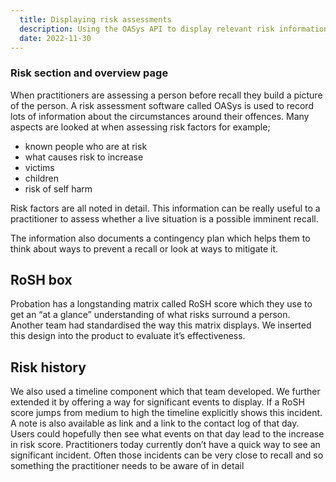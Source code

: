 ```yaml
---
  title: Displaying risk assessments
  description: Using the OASys API to display relevant risk information
  date: 2022-11-30
---
```


### Risk section and overview page
When practitioners are assessing a person before recall they build a picture of the person. A risk assessment software called OASys is used to record lots of information about the circumstances around their offences. Many aspects are looked at when assessing risk factors for example;
* known people who are at risk
* what causes risk to increase
* victims
* children
* risk of self harm

Risk factors are all noted in detail. This information can be really useful to a practitioner to assess whether a live situation is a possible imminent recall.

The information also documents a contingency plan which helps them to think about ways to prevent a recall or look at ways to mitigate it.

## RoSH box
Probation has a longstanding matrix called RoSH score which they use to get an “at a glance” understanding of what risks surround a person. Another team had standardised the way this matrix displays. We inserted this design into the product to evaluate it’s effectiveness.

## Risk history
We also used a timeline component which that team developed. We further extended it by offering a way for significant events to display. If a RoSH score jumps from medium to high the timeline explicitly shows this incident. A note is also available as link and a link to the contact log of that day. Users could hopefully then see what events on that day lead to the increase in risk score. Practitioners today currently don’t have a quick way to see an significant incident. Often those incidents can be very close to recall and so something the practitioner needs to be aware of in detail